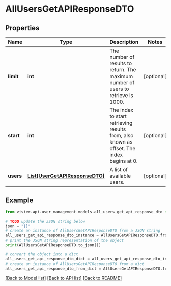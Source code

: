 # AllUsersGetAPIResponseDTO


## Properties

Name | Type | Description | Notes
------------ | ------------- | ------------- | -------------
**limit** | **int** | The number of results to return. The maximum number of users to retrieve is 1000. | [optional] 
**start** | **int** | The index to start retrieving results from, also known as offset. The index begins at 0. | [optional] 
**users** | [**List[UserGetAPIResponseDTO]**](UserGetAPIResponseDTO.md) | A list of available users. | [optional] 

## Example

```python
from visier.api.user_management.models.all_users_get_api_response_dto import AllUsersGetAPIResponseDTO

# TODO update the JSON string below
json = "{}"
# create an instance of AllUsersGetAPIResponseDTO from a JSON string
all_users_get_api_response_dto_instance = AllUsersGetAPIResponseDTO.from_json(json)
# print the JSON string representation of the object
print(AllUsersGetAPIResponseDTO.to_json())

# convert the object into a dict
all_users_get_api_response_dto_dict = all_users_get_api_response_dto_instance.to_dict()
# create an instance of AllUsersGetAPIResponseDTO from a dict
all_users_get_api_response_dto_from_dict = AllUsersGetAPIResponseDTO.from_dict(all_users_get_api_response_dto_dict)
```
[[Back to Model list]](../README.md#documentation-for-models) [[Back to API list]](../README.md#documentation-for-api-endpoints) [[Back to README]](../README.md)


